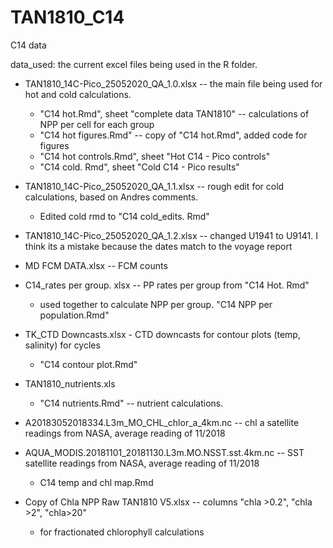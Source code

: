# TAN1810_C14
C14 data

data_used: the current excel files being used in the R folder. 
- TAN1810_14C-Pico_25052020_QA_1.0.xlsx -- the main file being used for hot and cold calculations.
  - "C14 hot.Rmd", sheet "complete data TAN1810" -- calculations of NPP per cell for each group
  - "C14 hot figures.Rmd" -- copy of "C14 hot.Rmd", added code for figures
  - "C14 hot controls.Rmd", sheet "Hot C14 - Pico controls"
  - "C14 cold. Rmd", sheet "Cold C14 - Pico results"
  
- TAN1810_14C-Pico_25052020_QA_1.1.xlsx -- rough edit for cold calculations, based on Andres comments. 
  - Edited cold rmd to "C14 cold_edits. Rmd"

- TAN1810_14C-Pico_25052020_QA_1.2.xlsx -- changed U1941 to U9141. I think its a mistake because the dates match to the voyage report
- MD FCM DATA.xlsx --  FCM counts
- C14_rates per group. xlsx -- PP rates per group from "C14 Hot. Rmd"
   -  used together to calculate NPP per group. "C14 NPP per population.Rmd"
  
- TK_CTD Downcasts.xlsx - CTD downcasts for contour plots (temp, salinity) for cycles
  - "C14 contour plot.Rmd"

- TAN1810_nutrients.xls
  - "C14 nutrients.Rmd" -- nutrient calculations.

- A20183052018334.L3m_MO_CHL_chlor_a_4km.nc -- chl a satellite readings from NASA, average reading of 11/2018
- AQUA_MODIS.20181101_20181130.L3m.MO.NSST.sst.4km.nc -- SST satellite readings from NASA, average reading of 11/2018
  - C14 temp and chl map.Rmd
  
- Copy of Chla NPP Raw TAN1810 V5.xlsx -- columns "chla >0.2", "chla >2", "chla>20"
  - for fractionated chlorophyll calculations
  
 
